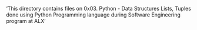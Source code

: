 ‘This directory contains files on 0x03. Python - Data Structures Lists, Tuples done using Python Programming language during Software Engineering program at ALX’
